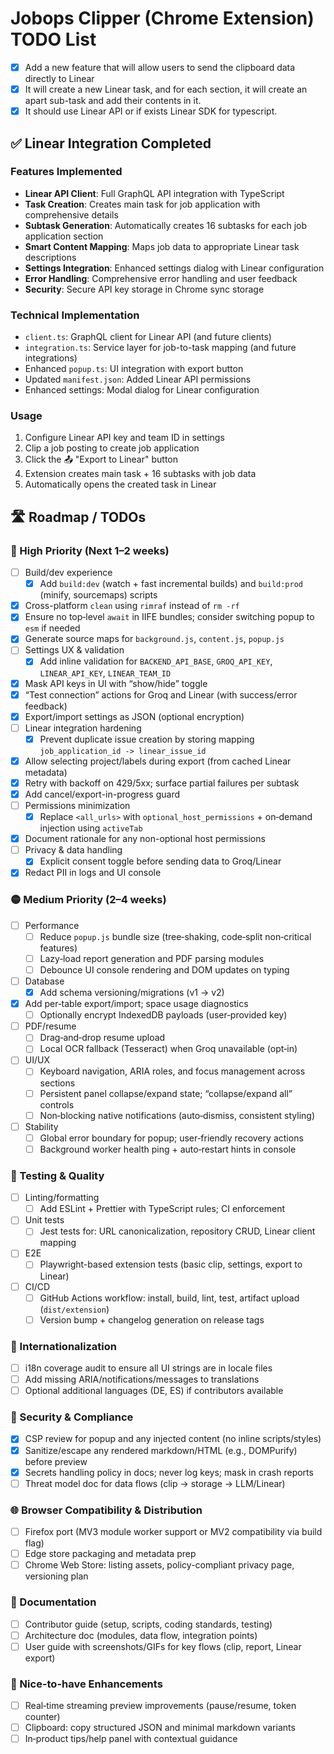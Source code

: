 # Jobops Clipper (Chrome Extension) TODO List

- [x] Add a new feature that will allow users to send the clipboard data directly to Linear
- [x] It will create a new Linear task, and for each section, it will create an apart sub-task and add their contents in it.
- [x] It should use Linear API or if exists Linear SDK for typescript.

## ✅ Linear Integration Completed

### Features Implemented

- **Linear API Client**: Full GraphQL API integration with TypeScript
- **Task Creation**: Creates main task for job application with comprehensive details
- **Subtask Generation**: Automatically creates 16 subtasks for each job application section
- **Smart Content Mapping**: Maps job data to appropriate Linear task descriptions
- **Settings Integration**: Enhanced settings dialog with Linear configuration
- **Error Handling**: Comprehensive error handling and user feedback
- **Security**: Secure API key storage in Chrome sync storage

### Technical Implementation

- `client.ts`: GraphQL client for Linear API (and future clients)
- `integration.ts`: Service layer for job-to-task mapping (and future integrations)
- Enhanced `popup.ts`: UI integration with export button
- Updated `manifest.json`: Added Linear API permissions
- Enhanced settings: Modal dialog for Linear configuration

### Usage

1. Configure Linear API key and team ID in settings
2. Clip a job posting to create job application
3. Click the 📤 "Export to Linear" button
4. Extension creates main task + 16 subtasks with job data
5. Automatically opens the created task in Linear

## 🛣️ Roadmap / TODOs

### 🔶 High Priority (Next 1–2 weeks)
- [ ] Build/dev experience
  - [x] Add `build:dev` (watch + fast incremental builds) and `build:prod` (minify, sourcemaps) scripts
- [x] Cross-platform `clean` using `rimraf` instead of `rm -rf`
- [x] Ensure no top‑level `await` in IIFE bundles; consider switching popup to `esm` if needed
- [x] Generate source maps for `background.js`, `content.js`, `popup.js`
- [ ] Settings UX & validation
  - [x] Add inline validation for `BACKEND_API_BASE`, `GROQ_API_KEY`, `LINEAR_API_KEY`, `LINEAR_TEAM_ID`
- [x] Mask API keys in UI with “show/hide” toggle
- [x] “Test connection” actions for Groq and Linear (with success/error feedback)
- [x] Export/import settings as JSON (optional encryption)
- [ ] Linear integration hardening
  - [x] Prevent duplicate issue creation by storing mapping `job_application_id -> linear_issue_id`
- [x] Allow selecting project/labels during export (from cached Linear metadata)
- [x] Retry with backoff on 429/5xx; surface partial failures per subtask
- [x] Add cancel/export-in-progress guard
- [ ] Permissions minimization
  - [x] Replace `<all_urls>` with `optional_host_permissions` + on‑demand injection using `activeTab`
- [x] Document rationale for any non-optional host permissions
- [ ] Privacy & data handling
  - [x] Explicit consent toggle before sending data to Groq/Linear
- [x] Redact PII in logs and UI console

### 🟡 Medium Priority (2–4 weeks)
- [ ] Performance
  - [ ] Reduce `popup.js` bundle size (tree‑shaking, code‑split non‑critical features)
  - [ ] Lazy‑load report generation and PDF parsing modules
  - [ ] Debounce UI console rendering and DOM updates on typing
- [ ] Database
  - [x] Add schema versioning/migrations (v1 -> v2)
- [x] Add per‑table export/import; space usage diagnostics
  - [ ] Optionally encrypt IndexedDB payloads (user‑provided key)
- [ ] PDF/resume
  - [ ] Drag‑and‑drop resume upload
  - [ ] Local OCR fallback (Tesseract) when Groq unavailable (opt‑in)
- [ ] UI/UX
  - [ ] Keyboard navigation, ARIA roles, and focus management across sections
  - [ ] Persistent panel collapse/expand state; “collapse/expand all” controls
  - [ ] Non‑blocking native notifications (auto‑dismiss, consistent styling)
- [ ] Stability
  - [ ] Global error boundary for popup; user‑friendly recovery actions
  - [ ] Background worker health ping + auto‑restart hints in console

### 🔵 Testing & Quality
- [ ] Linting/formatting
  - [ ] Add ESLint + Prettier with TypeScript rules; CI enforcement
- [ ] Unit tests
  - [ ] Jest tests for: URL canonicalization, repository CRUD, Linear client mapping
- [ ] E2E
  - [ ] Playwright-based extension tests (basic clip, settings, export to Linear)
- [ ] CI/CD
  - [ ] GitHub Actions workflow: install, build, lint, test, artifact upload (`dist/extension`)
  - [ ] Version bump + changelog generation on release tags

### 🧩 Internationalization
- [ ] i18n coverage audit to ensure all UI strings are in locale files
- [ ] Add missing ARIA/notifications/messages to translations
- [ ] Optional additional languages (DE, ES) if contributors available

### 🔐 Security & Compliance
- [x] CSP review for popup and any injected content (no inline scripts/styles)
- [x] Sanitize/escape any rendered markdown/HTML (e.g., DOMPurify) before preview
- [x] Secrets handling policy in docs; never log keys; mask in crash reports
- [ ] Threat model doc for data flows (clip → storage → LLM/Linear)

### 🌐 Browser Compatibility & Distribution
- [ ] Firefox port (MV3 module worker support or MV2 compatibility via build flag)
- [ ] Edge store packaging and metadata prep
- [ ] Chrome Web Store: listing assets, policy-compliant privacy page, versioning plan

### 📄 Documentation
- [ ] Contributor guide (setup, scripts, coding standards, testing)
- [ ] Architecture doc (modules, data flow, integration points)
- [ ] User guide with screenshots/GIFs for key flows (clip, report, Linear export)

### 🧪 Nice-to-have Enhancements
- [ ] Real‑time streaming preview improvements (pause/resume, token counter)
- [ ] Clipboard: copy structured JSON and minimal markdown variants
- [ ] In‑product tips/help panel with contextual guidance

